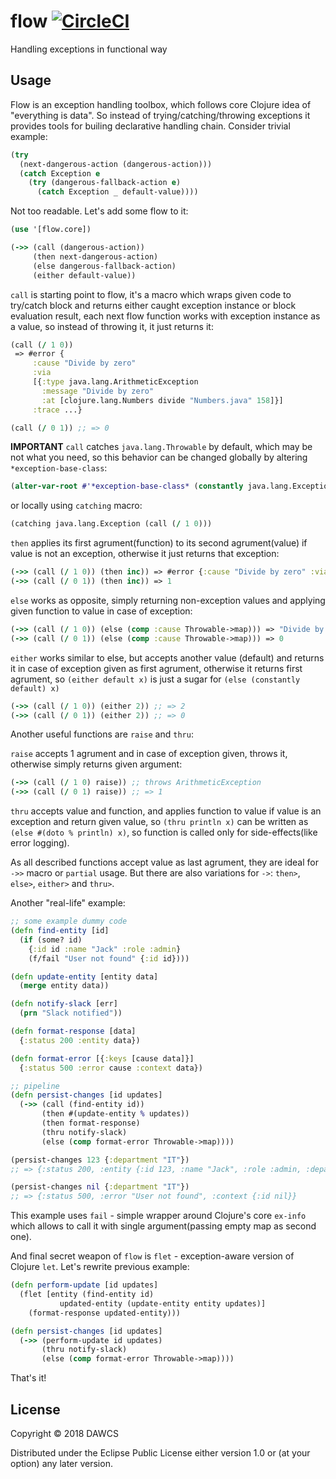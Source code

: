 # flow [![CircleCI](https://circleci.com/gh/dawcs/flow/tree/master.svg?style=svg)](https://circleci.com/gh/dawcs/flow/tree/master)

Handling exceptions in functional way

## Usage

Flow is an exception handling toolbox, which follows core Clojure idea of "everything is data". So instead of trying/catching/throwing exceptions it provides tools for builing declarative handling chain.
Consider trivial example:
```clojure
(try
  (next-dangerous-action (dangerous-action)))
  (catch Exception e
    (try (dangerous-fallback-action e)
      (catch Exception _ default-value))))
```
Not too readable. Let's add some flow to it:

```clojure
(use '[flow.core])

(->> (call (dangerous-action))
     (then next-dangerous-action)
     (else dangerous-fallback-action)
     (either default-value))
```
`call` is starting point to flow, it's a macro which wraps given code to try/catch block and returns either caught exception instance or block evaluation result, each next flow function works with exception instance as a value, so instead of throwing it, it just returns it:
```clojure
(call (/ 1 0))
 => #error {
     :cause "Divide by zero"
     :via
     [{:type java.lang.ArithmeticException
       :message "Divide by zero"
       :at [clojure.lang.Numbers divide "Numbers.java" 158]}]
     :trace ...}

(call (/ 0 1)) ;; => 0
```

**IMPORTANT** `call` catches `java.lang.Throwable` by default, which may be not what you need, so this behavior can be changed globally by altering `*exception-base-class`:
```clojure
(alter-var-root #'*exception-base-class* (constantly java.lang.Exception))
```
or locally using `catching` macro:
```clojure
(catching java.lang.Exception (call (/ 1 0)))
```

`then` applies its first agrument(function) to its second agrument(value) if value is not an exception, otherwise it just returns that exception:
```clojure
(->> (call (/ 1 0)) (then inc)) => #error {:cause "Divide by zero" :via ...}
(->> (call (/ 0 1)) (then inc)) => 1
```

`else` works as opposite, simply returning non-exception values and applying given function to value in case of exception:
```clojure
(->> (call (/ 1 0)) (else (comp :cause Throwable->map))) => "Divide by zero"
(->> (call (/ 0 1)) (else (comp :cause Throwable->map))) => 0
```

`either` works similar to else, but accepts another value (default) and returns it in case of exception given as first agrument, otherwise it returns first agrument, so `(either default x)` is just a sugar for `(else (constantly default) x)`
```clojure
(->> (call (/ 1 0)) (either 2)) ;; => 2
(->> (call (/ 0 1)) (either 2)) ;; => 0
```

Another useful functions are `raise` and `thru`:

`raise` accepts 1 agrument and in case of exception given, throws it, otherwise simply returns given argument:
```clojure
(->> (call (/ 1 0) raise)) ;; throws ArithmeticException
(->> (call (/ 0 1) raise)) ;; => 1
```

`thru` accepts value and function, and applies function to value if value is an exception and return given value, so `(thru println x)` can be written as `(else #(doto % println) x)`, so function is called only for side-effects(like error logging).

As all described functions accept value as last agrument, they are ideal for `->>` macro or `partial` usage. But there are also variations for `->`: `then>`, `else>`, `either>` and `thru>`.

Another "real-life" example:

```clojure
;; some example dummy code
(defn find-entity [id]
  (if (some? id)
    {:id id :name "Jack" :role :admin}
    (f/fail "User not found" {:id id})))

(defn update-entity [entity data]
  (merge entity data))

(defn notify-slack [err]
  (prn "Slack notified"))

(defn format-response [data]
  {:status 200 :entity data})

(defn format-error [{:keys [cause data]}]
  {:status 500 :error cause :context data})

;; pipeline
(defn persist-changes [id updates]
  (->> (call (find-entity id))
       (then #(update-entity % updates))
       (then format-response)
       (thru notify-slack)
       (else (comp format-error Throwable->map))))

(persist-changes 123 {:department "IT"})
;; => {:status 200, :entity {:id 123, :name "Jack", :role :admin, :department "IT"}}

(persist-changes nil {:department "IT"})
;; => {:status 500, :error "User not found", :context {:id nil}}
```

This example uses `fail` - simple wrapper around Clojure's core `ex-info` which allows to call it with single argument(passing empty map as second one).

And final secret weapon of `flow` is `flet` - exception-aware version of Clojure `let`.
Let's rewrite previous example:

```clojure
(defn perform-update [id updates]
  (flet [entity (find-entity id)
           updated-entity (update-entity entity updates)]
    (format-response updated-entity)))

(defn persist-changes [id updates]
  (->> (perform-update id updates)
       (thru notify-slack)
       (else (comp format-error Throwable->map))))
```
That's it!


## License

Copyright © 2018 DAWCS

Distributed under the Eclipse Public License either version 1.0 or (at
your option) any later version.
